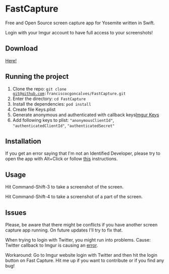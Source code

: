 # FastCapture
Free and Open Source screen capture app for Yosemite written in Swift.

Login with your Imgur account to have full access to your screenshots!

## Download
[Here!](https://github.com/franciscocgoncalves/FastCapture/raw/master/FastCapture.zip)

## Running the project
  1. Clone the repo: <code>git clone git@github.com:franciscocgoncalves/FastCapture.git</code>
  2. Enter the directory: <code>cd FastCapture</code>
  3. Install the dependencies: <code>pod install</code>
  4. Create file Keys.plist
  5. Generate anonymous and authenticated with callback keys[Imgur Keys](http://api.imgur.com/oauth2/addclient)
  6. Add following keys to plist: <code>"anonymousClientId"</code>, <code>"authenticatedClientId"</code>, <code>"authenticatedSecret"</code>

## Installation
  If you get an error saying that I'm not an Identified Developer, please try to open the app with Alt+Click or follow [this]( https://support.apple.com/kb/PH14369?viewlocale=en_US&locale=pt_PT ) instructions.

## Usage
Hit Command-Shift-3 to take a screenshot of the screen.

Hit Command-Shift-4 to take a screenshot of a part of the screen.


## Issues

Please, be aware that there might be conflicts if you have another screen capture app running. On future updates I'll try to fix that.

When trying to login with Twitter, you might run into problems.
Cause: Twitter callback to Imgur is causing an [error](http://i.imgur.com/pX6DY2p.png).

Workaround:
Go to Imgur website login with Twitter and then hit the login button on Fast Capture.
Hit me up if you want to contribute or if you find any bug!
